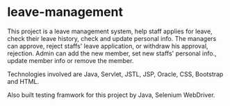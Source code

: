 # leave-management
This project is a leave management system, help staff applies for leave, check their leave history, check and update personal info.  The managers can approve, reject staffs' leave application, or withdraw his approval, rejection.  Admin can add the new member, set new staffs' personal info., update member info or remove the member.

Technologies involved are Java,  Servlet, JSTL, JSP,  Oracle, CSS, Bootstrap and HTML.

Also built testing framwork for this project by Java, Selenium WebDriver. 

